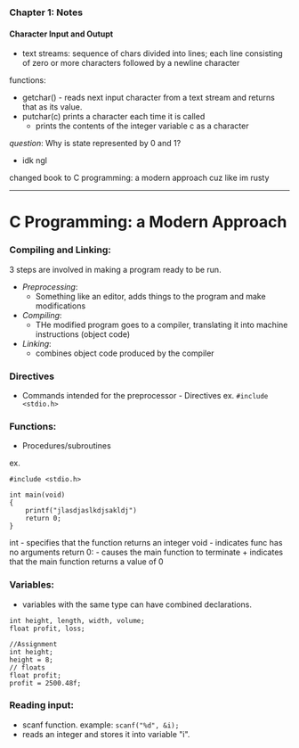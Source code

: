 ### Chapter 1: Notes

#### Character Input and Outupt
- text streams: sequence of chars divided into lines; each line consisting of zero or more characters followed by a newline character

functions: 
- getchar() - reads next input character from a text stream and returns that as its value. 
- putchar(c) prints a character each time it is called
    - prints the contents of the integer variable c as a character

*question*: Why is state represented by 0 and 1?
- idk ngl

changed book to C programming: a modern approach cuz like im rusty

---

# C Programming: a Modern Approach

### Compiling and Linking:
3 steps are involved in making a program ready to be run.

- *Preprocessing*:
    - Something like an editor, adds things to the program and make modifications
- *Compiling*:
    - THe modified program goes to a compiler, translating it into machine instructions (object code)
- *Linking*:
    - combines object code produced by the compiler 

### Directives
- Commands intended for the preprocessor - Directives
ex. `#include <stdio.h>`

### Functions:
- Procedures/subroutines

ex. 
```
#include <stdio.h>

int main(void)
{
    printf("jlasdjaslkdjsakldj")
    return 0;
}
```

int - specifies that the function returns an integer
void - indicates func has no arguments
return 0: - causes the main function to terminate + indicates that the main function returns a value of 0

### Variables:
- variables with the same type can have combined declarations.
```
int height, length, width, volume;
float profit, loss;

//Assignment
int height;
height = 8;
// floats
float profit;
profit = 2500.48f;

```

### Reading input:
- scanf function.
example: `scanf("%d", &i);`
- reads an integer and stores it into variable "i".

